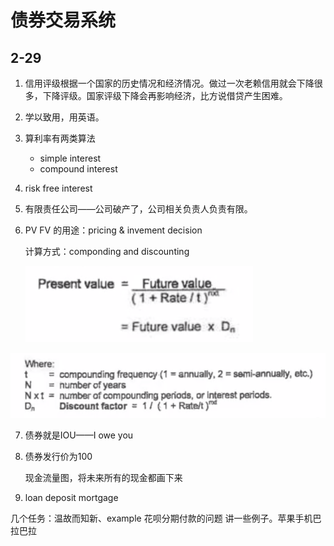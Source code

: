 # 债券交易系统

## 2-29

1. 信用评级根据一个国家的历史情况和经济情况。做过一次老赖信用就会下降很多，下降评级。国家评级下降会再影响经济，比方说借贷产生困难。

2. 学以致用，用英语。

3. 算利率有两类算法

   - simple interest
   - compound interest

4. risk free interest

5. 有限责任公司——公司破产了，公司相关负责人负责有限。

6. PV FV 的用途：pricing & invement decision

   计算方式：componding and discounting

   ![image-20200229120622908](债券交易系统.assets/image-20200229120622908.png)

   

![image-20200229120749174](债券交易系统.assets/image-20200229120749174.png)

7. 债券就是IOU——I owe you

8. 债券发行价为100

   现金流量图，将未来所有的现金都画下来

9. loan deposit mortgage



几个任务：温故而知新、example 花呗分期付款的问题 讲一些例子。苹果手机巴拉巴拉